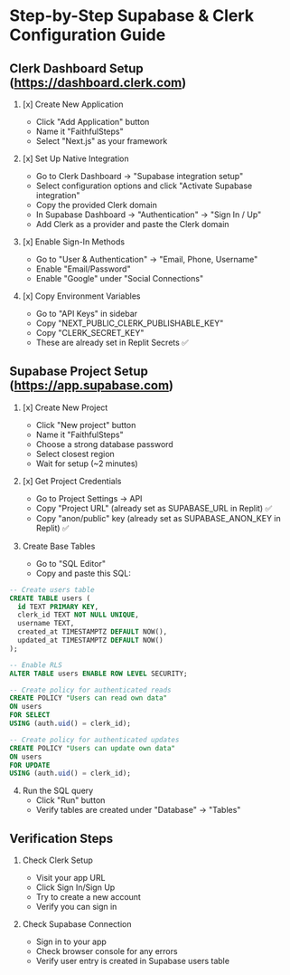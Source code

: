 
# Step-by-Step Supabase & Clerk Configuration Guide

## Clerk Dashboard Setup (https://dashboard.clerk.com)

1. [x] Create New Application
   - Click "Add Application" button
   - Name it "FaithfulSteps"
   - Select "Next.js" as your framework

2. [x] Set Up Native Integration
   - Go to Clerk Dashboard → "Supabase integration setup"
   - Select configuration options and click "Activate Supabase integration"
   - Copy the provided Clerk domain
   - In Supabase Dashboard → "Authentication" → "Sign In / Up"
   - Add Clerk as a provider and paste the Clerk domain

3. [x] Enable Sign-In Methods
   - Go to "User & Authentication" → "Email, Phone, Username"
   - Enable "Email/Password"
   - Enable "Google" under "Social Connections"

4. [x] Copy Environment Variables
   - Go to "API Keys" in sidebar
   - Copy "NEXT_PUBLIC_CLERK_PUBLISHABLE_KEY"
   - Copy "CLERK_SECRET_KEY"
   - These are already set in Replit Secrets ✅

## Supabase Project Setup (https://app.supabase.com)

1. [x] Create New Project
   - Click "New project" button
   - Name it "FaithfulSteps"
   - Choose a strong database password
   - Select closest region
   - Wait for setup (~2 minutes)

2. [x] Get Project Credentials
   - Go to Project Settings → API
   - Copy "Project URL" (already set as SUPABASE_URL in Replit) ✅
   - Copy "anon/public" key (already set as SUPABASE_ANON_KEY in Replit) ✅

3. Create Base Tables
   - Go to "SQL Editor"
   - Copy and paste this SQL:

```sql
-- Create users table
CREATE TABLE users (
  id TEXT PRIMARY KEY,
  clerk_id TEXT NOT NULL UNIQUE,
  username TEXT,
  created_at TIMESTAMPTZ DEFAULT NOW(),
  updated_at TIMESTAMPTZ DEFAULT NOW()
);

-- Enable RLS
ALTER TABLE users ENABLE ROW LEVEL SECURITY;

-- Create policy for authenticated reads
CREATE POLICY "Users can read own data"
ON users
FOR SELECT
USING (auth.uid() = clerk_id);

-- Create policy for authenticated updates
CREATE POLICY "Users can update own data"
ON users
FOR UPDATE
USING (auth.uid() = clerk_id);
```

4. Run the SQL query
   - Click "Run" button
   - Verify tables are created under "Database" → "Tables"

## Verification Steps

1. Check Clerk Setup
   - Visit your app URL
   - Click Sign In/Sign Up
   - Try to create a new account
   - Verify you can sign in

2. Check Supabase Connection
   - Sign in to your app
   - Check browser console for any errors
   - Verify user entry is created in Supabase users table
